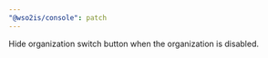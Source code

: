 ```yaml
---
"@wso2is/console": patch
---
```


Hide organization switch button when the organization is disabled.
